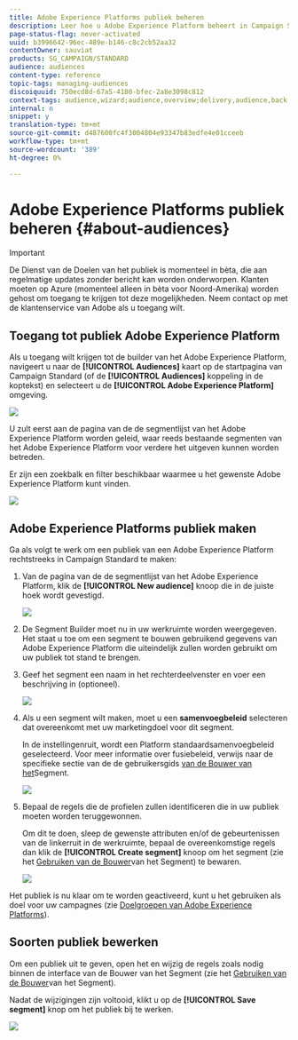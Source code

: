 ```yaml
---
title: Adobe Experience Platforms publiek beheren
description: Leer hoe u Adobe Experience Platform beheert in Campaign Standard.
page-status-flag: never-activated
uuid: b3996642-96ec-489e-b146-c8c2cb52aa32
contentOwner: sauviat
products: SG_CAMPAIGN/STANDARD
audience: audiences
content-type: reference
topic-tags: managing-audiences
discoiquuid: 750ecd8d-67a5-4180-bfec-2a8e3098c812
context-tags: audience,wizard;audience,overview;delivery,audience,back
internal: n
snippet: y
translation-type: tm+mt
source-git-commit: d487600fc4f3004804e93347b83edfe4e01cceeb
workflow-type: tm+mt
source-wordcount: '389'
ht-degree: 0%

---
```



# Adobe Experience Platforms publiek beheren {#about-audiences}

>[!IMPORTANT]
>
>De Dienst van de Doelen van het publiek is momenteel in bèta, die aan regelmatige updates zonder bericht kan worden onderworpen. Klanten moeten op Azure (momenteel alleen in bèta voor Noord-Amerika) worden gehost om toegang te krijgen tot deze mogelijkheden. Neem contact op met de klantenservice van Adobe als u toegang wilt.

## Toegang tot publiek Adobe Experience Platform

Als u toegang wilt krijgen tot de builder van het Adobe Experience Platform, navigeert u naar de **[!UICONTROL Audiences]** kaart op de startpagina van Campaign Standard (of de **[!UICONTROL Audiences]** koppeling in de koptekst) en selecteert u de **[!UICONTROL Adobe Experience Platform]** omgeving.

![](assets/aep_audiences_access.png)

U zult eerst aan de pagina van de de segmentlijst van het Adobe Experience Platform worden geleid, waar reeds bestaande segmenten van het Adobe Experience Platform voor verdere het uitgeven kunnen worden betreden.

Er zijn een zoekbalk en filter beschikbaar waarmee u het gewenste Adobe Experience Platform kunt vinden.

![](assets/aep_audiences_list.png)

## Adobe Experience Platforms publiek maken

Ga als volgt te werk om een publiek van een Adobe Experience Platform rechtstreeks in Campaign Standard te maken:

1. Van de pagina van de de segmentlijst van het Adobe Experience Platform, klik de **[!UICONTROL New audience]** knoop die in de juiste hoek wordt gevestigd.

   ![](assets/aep_audiences_creation_create.png)

1. De Segment Builder moet nu in uw werkruimte worden weergegeven. Het staat u toe om een segment te bouwen gebruikend gegevens van Adobe Experience Platform die uiteindelijk zullen worden gebruikt om uw publiek tot stand te brengen.

1. Geef het segment een naam in het rechterdeelvenster en voer een beschrijving in (optioneel).

   ![](assets/aep_audiences_creation_edit_name.png)

1. Als u een segment wilt maken, moet u een **samenvoegbeleid** selecteren dat overeenkomt met uw marketingdoel voor dit segment.

   In de instellingenruit, wordt een Platform standaardsamenvoegbeleid geselecteerd. Voor meer informatie over fusiebeleid, verwijs naar de specifieke sectie van de de gebruikersgids [van de Bouwer van het](https://docs.adobe.com/content/help/en/experience-platform/segmentation/ui/overview.html)Segment.

   ![](assets/aep_audiences_mergepolicy.png)

1. Bepaal de regels die de profielen zullen identificeren die in uw publiek moeten worden teruggewonnen.

   Om dit te doen, sleep de gewenste attributen en/of de gebeurtenissen van de linkerruit in de werkruimte, bepaal de overeenkomstige regels dan klik de **[!UICONTROL Create segment]** knoop om het segment (zie het [Gebruiken van de Bouwer](../../audiences/using/aep-using-segment-builder.md)van het Segment) te bewaren.

   ![](assets/aep_audiences_creation_query.png)

Het publiek is nu klaar om te worden geactiveerd, kunt u het gebruiken als doel voor uw campagnes (zie [Doelgroepen van Adobe Experience Platforms](../../automating/using/aep-targeting-audiences.md)).

## Soorten publiek bewerken

Om een publiek uit te geven, open het en wijzig de regels zoals nodig binnen de interface van de Bouwer van het Segment (zie het [Gebruiken van de Bouwer](../../audiences/using/aep-using-segment-builder.md)van het Segment).

Nadat de wijzigingen zijn voltooid, klikt u op de **[!UICONTROL Save segment]** knop om het publiek bij te werken.

![](assets/aep_audiences_editing.png)
